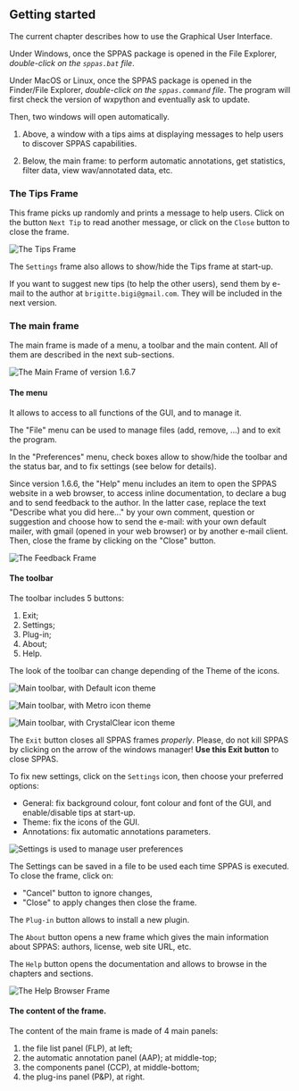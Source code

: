 ## Getting started

The current chapter describes how to use the Graphical User Interface.

Under Windows, once the SPPAS package is opened in the File Explorer,
*double-click on the `sppas.bat` file*.

Under MacOS or Linux, once the SPPAS package is opened in the 
Finder/File Explorer, *double-click on the `sppas.command` file*. The program
will first check the version of wxpython and eventually ask to update.

Then, two windows will open automatically.

1. Above, a window with a tips aims at displaying messages to help users to 
discover SPPAS capabilities.

2. Below, the main frame: to perform automatic annotations, get statistics, 
filter data, view wav/annotated data, etc.


### The Tips Frame

This frame picks up randomly and prints a message to help users.
Click on the button `Next Tip` to read another message, or click on the `Close` 
button to close the frame. 

![The Tips Frame](./etc/screenshots/tips.png)

The `Settings` frame also allows to show/hide the Tips frame at start-up.

If you want to suggest new tips (to help the other users), send them by 
e-mail to the author at `brigitte.bigi@gmail.com`. They will be included in 
the next version.



### The main frame

The main frame is made of a menu, a toolbar and the main content. All of them
are described in the next sub-sections.

![The Main Frame of version 1.6.7](./etc/screenshots/sppas-1-6-7.png)

#### The menu

It allows to access to all functions of the GUI, and to manage it.

The "File" menu can be used to manage files (add, remove, ...) and to exit the program.

In the "Preferences" menu, check boxes allow to show/hide the toolbar 
and the status bar, and to fix settings (see below for details).

Since version 1.6.6, the "Help" menu includes an item to open the SPPAS website
in a web browser, to access inline documentation, to declare a bug and to send
feedback to the author. In the latter case, replace the text "Describe what you
did here..." by your own comment, question or suggestion and choose how to send
the e-mail: with your own default mailer, with gmail (opened in your web browser)
or by another e-mail client. Then, close the frame by clicking on the "Close"
button.

![The Feedback Frame](./etc/screenshots/feedback.png)


#### The toolbar

The toolbar includes 5 buttons: 

1. Exit;
2. Settings;
3. Plug-in;
4. About;
5. Help.

The look of the toolbar can change depending of the Theme of the icons.

![Main toolbar, with Default icon theme](./etc/screenshots/toolbar-default.png)

![Main toolbar, with Metro icon theme](./etc/screenshots/toolbar-metro.png)

![Main toolbar, with CrystalClear icon theme](./etc/screenshots/toolbar-crystalclear.png)


The `Exit` button closes all SPPAS frames *properly*. 
Please, do not kill SPPAS by clicking on the arrow of the windows manager!
**Use this Exit button** to close SPPAS. 

To fix new settings, click on the `Settings` icon, then choose your
preferred options: 

- General: fix background colour, font colour and font of the GUI, and enable/disable tips at start-up.
- Theme: fix the icons of the GUI. 
- Annotations: fix automatic annotations parameters.

![Settings is used to manage user preferences](./etc/screenshots/settings.png)

The Settings can be saved in a file to be used each time SPPAS is executed. 
To close the frame, click on:

- "Cancel" button to ignore changes,
- "Close" to apply changes then close the frame.


The `Plug-in` button allows to install a new plugin.

The `About` button opens a new frame which gives the main information about
SPPAS: authors, license, web site URL, etc.

The `Help` button opens the documentation and allows to browse in the chapters
and sections.

![The Help Browser Frame](./etc/screenshots/helpbrowser.png)


#### The content of the frame.

The content of the main frame is made of 4 main panels:

1. the file list panel (FLP), at left;
2. the automatic annotation panel (AAP); at middle-top;
3. the components panel (CCP), at middle-bottom;
4. the plug-ins panel (P&P), at right.
